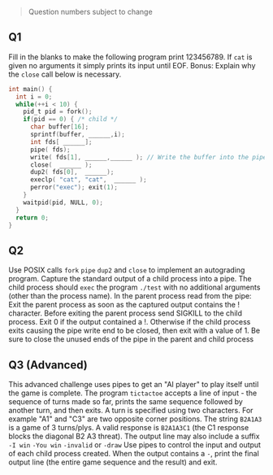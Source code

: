 > Question numbers subject to change

## Q1
Fill in the blanks to make the following program print 123456789. If `cat` is given no arguments it simply prints its input until EOF. Bonus: Explain why the `close` call below is necessary.
````C
int main() {
  int i = 0;
  while(++i < 10) {
    pid_t pid = fork();
    if(pid == 0) { /* child */
      char buffer[16];
      sprintf(buffer, ______,i);
      int fds[ ______];
      pipe( fds);
      write( fds[1], ______,______ ); // Write the buffer into the pipe
      close(  ______ );
      dup2( fds[0],  ______);
      execlp( "cat", "cat",  ______ );
      perror("exec"); exit(1);
    }
    waitpid(pid, NULL, 0);
  }
  return 0;
}
````

## Q2
Use POSIX calls `fork` `pipe` `dup2` and `close` to implement an autograding program. Capture the standard output of a child process into a pipe. The child process should `exec` the program `./test` with no additional arguments (other than the process name). In the parent process read from the pipe: Exit the parent process as soon as the captured output contains the ! character. Before exiting the parent process send SIGKILL to the child process. Exit 0 if the output contained a !. Otherwise if the child process exits causing the pipe write end to be closed, then exit with a value of 1. Be sure to close the unused ends of the pipe in the parent and child process

## Q3 (Advanced)
This advanced challenge uses pipes to get an "AI player" to play itself until the game is complete.
The program `tictactoe` accepts a line of input - the sequence of turns made so far, prints the same sequence followed by another turn, and then exits. A turn is specified using two characters. For example "A1" and "C3" are two opposite corner positions. The string `B2A1A3` is a game of 3 turns/plys. A valid response is `B2A1A3C1` (the C1 response blocks the diagonal B2 A3 threat). The output line may also include a suffix `-I win` `-You win` `-invalid` or `-draw`
Use pipes to control the input and output of each child process created. When the output contains a `-`, print the final output line (the entire game sequence and the result) and exit.


